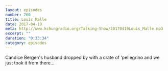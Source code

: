```yaml
---
layout: episodes
number: 260
title: Louis Malle
date: 2017-04-19
meta: http://www.kchungradio.org/Talking-Show/20170419Louis_Malle.mp3
excerpt: ""
duration: "0:33:34"
category: episodes
---
```

Candice Bergen's husband dropped by with a crate of 'pellegrino and we just took it from there...
